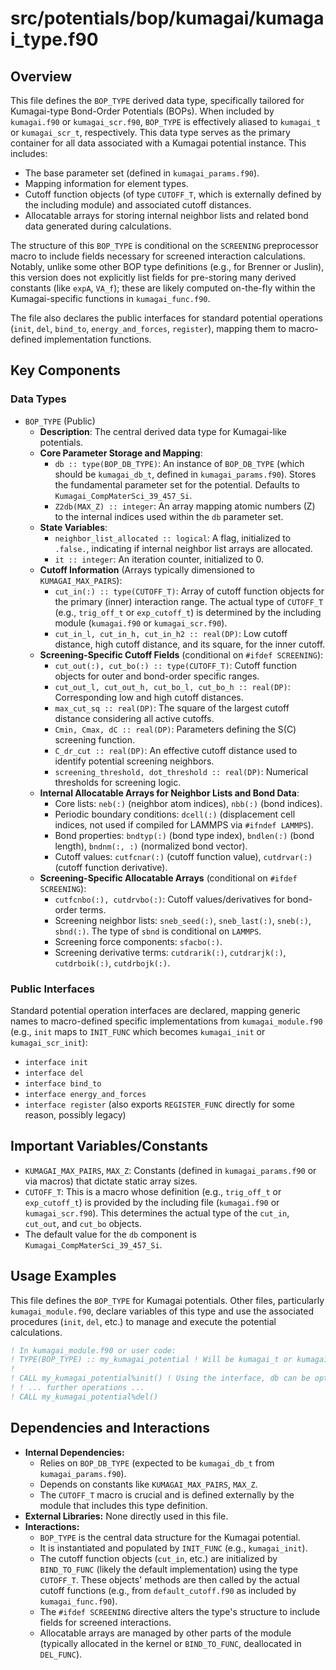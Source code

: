 # src/potentials/bop/kumagai/kumagai_type.f90

## Overview

This file defines the `BOP_TYPE` derived data type, specifically tailored for Kumagai-type Bond-Order Potentials (BOPs). When included by `kumagai.f90` or `kumagai_scr.f90`, `BOP_TYPE` is effectively aliased to `kumagai_t` or `kumagai_scr_t`, respectively. This data type serves as the primary container for all data associated with a Kumagai potential instance. This includes:
*   The base parameter set (defined in `kumagai_params.f90`).
*   Mapping information for element types.
*   Cutoff function objects (of type `CUTOFF_T`, which is externally defined by the including module) and associated cutoff distances.
*   Allocatable arrays for storing internal neighbor lists and related bond data generated during calculations.

The structure of this `BOP_TYPE` is conditional on the `SCREENING` preprocessor macro to include fields necessary for screened interaction calculations. Notably, unlike some other BOP type definitions (e.g., for Brenner or Juslin), this version does not explicitly list fields for pre-storing many derived constants (like `expA`, `VA_f`); these are likely computed on-the-fly within the Kumagai-specific functions in `kumagai_func.f90`.

The file also declares the public interfaces for standard potential operations (`init`, `del`, `bind_to`, `energy_and_forces`, `register`), mapping them to macro-defined implementation functions.

## Key Components

### Data Types

*   `BOP_TYPE` (Public)
    *   **Description**: The central derived data type for Kumagai-like potentials.
    *   **Core Parameter Storage and Mapping**:
        *   `db :: type(BOP_DB_TYPE)`: An instance of `BOP_DB_TYPE` (which should be `kumagai_db_t`, defined in `kumagai_params.f90`). Stores the fundamental parameter set for the potential. Defaults to `Kumagai_CompMaterSci_39_457_Si`.
        *   `Z2db(MAX_Z) :: integer`: An array mapping atomic numbers (Z) to the internal indices used within the `db` parameter set.
    *   **State Variables**:
        *   `neighbor_list_allocated :: logical`: A flag, initialized to `.false.`, indicating if internal neighbor list arrays are allocated.
        *   `it :: integer`: An iteration counter, initialized to 0.
    *   **Cutoff Information** (Arrays typically dimensioned to `KUMAGAI_MAX_PAIRS`):
        *   `cut_in(:) :: type(CUTOFF_T)`: Array of cutoff function objects for the primary (inner) interaction range. The actual type of `CUTOFF_T` (e.g., `trig_off_t` or `exp_cutoff_t`) is determined by the including module (`kumagai.f90` or `kumagai_scr.f90`).
        *   `cut_in_l, cut_in_h, cut_in_h2 :: real(DP)`: Low cutoff distance, high cutoff distance, and its square, for the inner cutoff.
    *   **Screening-Specific Cutoff Fields** (conditional on `#ifdef SCREENING`):
        *   `cut_out(:), cut_bo(:) :: type(CUTOFF_T)`: Cutoff function objects for outer and bond-order specific ranges.
        *   `cut_out_l, cut_out_h, cut_bo_l, cut_bo_h :: real(DP)`: Corresponding low and high cutoff distances.
        *   `max_cut_sq :: real(DP)`: The square of the largest cutoff distance considering all active cutoffs.
        *   `Cmin, Cmax, dC :: real(DP)`: Parameters defining the S(C) screening function.
        *   `C_dr_cut :: real(DP)`: An effective cutoff distance used to identify potential screening neighbors.
        *   `screening_threshold, dot_threshold :: real(DP)`: Numerical thresholds for screening logic.
    *   **Internal Allocatable Arrays for Neighbor Lists and Bond Data**:
        *   Core lists: `neb(:)` (neighbor atom indices), `nbb(:)` (bond indices).
        *   Periodic boundary conditions: `dcell(:)` (displacement cell indices, not used if compiled for LAMMPS via `#ifndef LAMMPS`).
        *   Bond properties: `bndtyp(:)` (bond type index), `bndlen(:)` (bond length), `bndnm(:, :)` (normalized bond vector).
        *   Cutoff values: `cutfcnar(:)` (cutoff function value), `cutdrvar(:)` (cutoff function derivative).
    *   **Screening-Specific Allocatable Arrays** (conditional on `#ifdef SCREENING`):
        *   `cutfcnbo(:), cutdrvbo(:)`: Cutoff values/derivatives for bond-order terms.
        *   Screening neighbor lists: `sneb_seed(:)`, `sneb_last(:)`, `sneb(:)`, `sbnd(:)`. The type of `sbnd` is conditional on `LAMMPS`.
        *   Screening force components: `sfacbo(:)`.
        *   Screening derivative terms: `cutdrarik(:)`, `cutdrarjk(:)`, `cutdrboik(:)`, `cutdrbojk(:)`.

### Public Interfaces

Standard potential operation interfaces are declared, mapping generic names to macro-defined specific implementations from `kumagai_module.f90` (e.g., `init` maps to `INIT_FUNC` which becomes `kumagai_init` or `kumagai_scr_init`):
*   `interface init`
*   `interface del`
*   `interface bind_to`
*   `interface energy_and_forces`
*   `interface register` (also exports `REGISTER_FUNC` directly for some reason, possibly legacy)

## Important Variables/Constants

*   `KUMAGAI_MAX_PAIRS`, `MAX_Z`: Constants (defined in `kumagai_params.f90` or via macros) that dictate static array sizes.
*   `CUTOFF_T`: This is a macro whose definition (e.g., `trig_off_t` or `exp_cutoff_t`) is provided by the including file (`kumagai.f90` or `kumagai_scr.f90`). This determines the actual type of the `cut_in`, `cut_out`, and `cut_bo` objects.
*   The default value for the `db` component is `Kumagai_CompMaterSci_39_457_Si`.

## Usage Examples

This file defines the `BOP_TYPE` for Kumagai potentials. Other files, particularly `kumagai_module.f90`, declare variables of this type and use the associated procedures (`init`, `del`, etc.) to manage and execute the potential calculations.

```fortran
! In kumagai_module.f90 or user code:
! TYPE(BOP_TYPE) :: my_kumagai_potential ! Will be kumagai_t or kumagai_scr_t
!
! CALL my_kumagai_potential%init() ! Using the interface, db can be optional
! ! ... further operations ...
! CALL my_kumagai_potential%del()
```

## Dependencies and Interactions

*   **Internal Dependencies:**
    *   Relies on `BOP_DB_TYPE` (expected to be `kumagai_db_t` from `kumagai_params.f90`).
    *   Depends on constants like `KUMAGAI_MAX_PAIRS`, `MAX_Z`.
    *   The `CUTOFF_T` macro is crucial and is defined externally by the module that includes this type definition.
*   **External Libraries:** None directly used in this file.
*   **Interactions:**
    *   `BOP_TYPE` is the central data structure for the Kumagai potential.
    *   It is instantiated and populated by `INIT_FUNC` (e.g., `kumagai_init`).
    *   The cutoff function objects (`cut_in`, etc.) are initialized by `BIND_TO_FUNC` (likely the default implementation) using the type `CUTOFF_T`. These objects' methods are then called by the actual cutoff functions (e.g., from `default_cutoff.f90` as included by `kumagai_func.f90`).
    *   The `#ifdef SCREENING` directive alters the type's structure to include fields for screened interactions.
    *   Allocatable arrays are managed by other parts of the module (typically allocated in the kernel or `BIND_TO_FUNC`, deallocated in `DEL_FUNC`).
```
